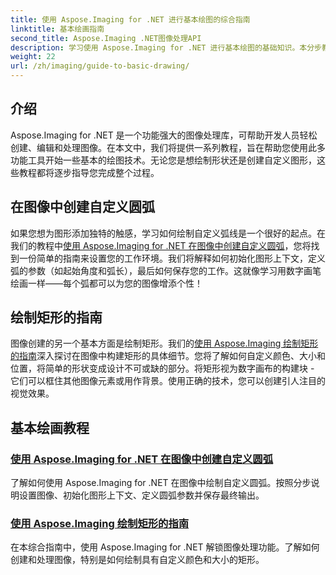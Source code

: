```yaml
---
title: 使用 Aspose.Imaging for .NET 进行基本绘图的综合指南
linktitle: 基本绘画指南
second_title: Aspose.Imaging .NET图像处理API
description: 学习使用 Aspose.Imaging for .NET 进行基本绘图的基础知识。本分步教程涵盖基本概念，包括创建形状、应用变换和处理图像。
weight: 22
url: /zh/imaging/guide-to-basic-drawing/
---
```

## 介绍

Aspose.Imaging for .NET 是一个功能强大的图像处理库，可帮助开发人员轻松创建、编辑和处理图像。在本文中，我们将提供一系列教程，旨在帮助您使用此多功能工具开始一些基本的绘图技术。无论您是想绘制形状还是创建自定义图形，这些教程都将逐步指导您完成整个过程。

## 在图像中创建自定义圆弧

如果您想为图形添加独特的触感，学习如何绘制自定义弧线是一个很好的起点。在我们的教程中[使用 Aspose.Imaging for .NET 在图像中创建自定义圆弧](./create-custom-arc-in-images/)，您将找到一份简单的指南来设置您的工作环境。我们将解释如何初始化图形上下文，定义弧的参数（如起始角度和弧长），最后如何保存您的工作。这就像学习用数字画笔绘画一样——每个弧都可以为您的图像增添个性！

## 绘制矩形的指南

图像创建的另一个基本方面是绘制矩形。我们的[使用 Aspose.Imaging 绘制矩形的指南](./guide-to-drawing-rectangle/)深入探讨在图像中构建矩形的具体细节。您将了解如何自定义颜色、大小和位置，将简单的形状变成设计不可或缺的部分。将矩形视为数字画布的构建块 - 它们可以框住其他图像元素或用作背景。使用正确的技术，您可以创建引人注目的视觉效果。

## 基本绘画教程
### [使用 Aspose.Imaging for .NET 在图像中创建自定义圆弧](./create-custom-arc-in-images/)
了解如何使用 Aspose.Imaging for .NET 在图像中绘制自定义圆弧。按照分步说明设置图像、初始化图形上下文、定义圆弧参数并保存最终输出。
### [使用 Aspose.Imaging 绘制矩形的指南](./guide-to-drawing-rectangle/)
在本综合指南中，使用 Aspose.Imaging for .NET 解锁图像处理功能。了解如何创建和处理图像，特别是如何绘制具有自定义颜色和大小的矩形。